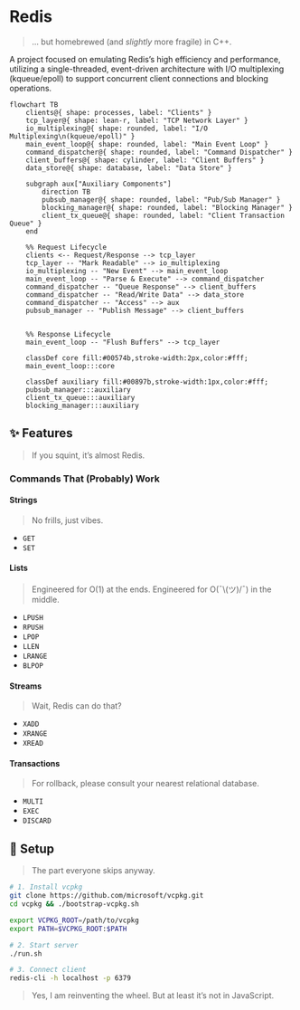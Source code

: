 # Redis

> ... but homebrewed (and _slightly_ more fragile) in C++.

A project focused on emulating Redis’s high efficiency and performance, utilizing a single-threaded, event-driven architecture with I/O multiplexing (kqueue/epoll) to support concurrent client connections and blocking operations.

```mermaid
flowchart TB
    clients@{ shape: processes, label: "Clients" }
    tcp_layer@{ shape: lean-r, label: "TCP Network Layer" }
    io_multiplexing@{ shape: rounded, label: "I/O Multiplexing\n(kqueue/epoll)" }
    main_event_loop@{ shape: rounded, label: "Main Event Loop" }
    command_dispatcher@{ shape: rounded, label: "Command Dispatcher" }
    client_buffers@{ shape: cylinder, label: "Client Buffers" }
    data_store@{ shape: database, label: "Data Store" }

    subgraph aux["Auxiliary Components"]
        direction TB
        pubsub_manager@{ shape: rounded, label: "Pub/Sub Manager" }
        blocking_manager@{ shape: rounded, label: "Blocking Manager" }
        client_tx_queue@{ shape: rounded, label: "Client Transaction Queue" }
    end

    %% Request Lifecycle
    clients <-- Request/Response --> tcp_layer
    tcp_layer -- "Mark Readable" --> io_multiplexing
    io_multiplexing -- "New Event" --> main_event_loop
    main_event_loop -- "Parse & Execute" --> command_dispatcher
    command_dispatcher -- "Queue Response" --> client_buffers
    command_dispatcher -- "Read/Write Data" --> data_store
    command_dispatcher -- "Access" --> aux
    pubsub_manager -- "Publish Message" --> client_buffers


    %% Response Lifecycle
    main_event_loop -- "Flush Buffers" --> tcp_layer

    classDef core fill:#00574b,stroke-width:2px,color:#fff;
    main_event_loop:::core

    classDef auxiliary fill:#00897b,stroke-width:1px,color:#fff;
    pubsub_manager:::auxiliary
    client_tx_queue:::auxiliary
    blocking_manager:::auxiliary
```

## ✨ Features

> If you squint, it’s almost Redis.

### Commands That (Probably) Work

#### Strings
> No frills, just vibes.
* `GET`
* `SET`

#### Lists
> Engineered for O(1) at the ends. Engineered for O(¯\\(ツ)/¯) in the middle.
* `LPUSH`
* `RPUSH`
* `LPOP`
* `LLEN`
* `LRANGE`
* `BLPOP`

#### Streams
> Wait, Redis can do that?
* `XADD`
* `XRANGE`
* `XREAD`

#### Transactions
> For rollback, please consult your nearest relational database.
* `MULTI`
* `EXEC`
* `DISCARD`

## 🚧 Setup

> The part everyone skips anyway.

```bash
# 1. Install vcpkg
git clone https://github.com/microsoft/vcpkg.git
cd vcpkg && ./bootstrap-vcpkg.sh

export VCPKG_ROOT=/path/to/vcpkg
export PATH=$VCPKG_ROOT:$PATH

# 2. Start server
./run.sh

# 3. Connect client
redis-cli -h localhost -p 6379
```

> Yes, I am reinventing the wheel. But at least it’s not in JavaScript.







